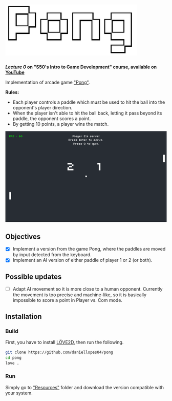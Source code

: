 # ![Pong](https://github.com/daniellopes04/pong/blob/main/resources/images/pong1.png)
***Lecture 0* on "S50's Intro to Game Development" course, available on [YouTube](https://www.youtube.com/playlist?list=PLWKjhJtqVAbluXJKKbCIb4xd7fcRkpzoz)**
    
Implementation of arcade game ["Pong"](https://pt.wikipedia.org/wiki/Pong).

**Rules:**
- Each player controls a paddle which must be used to hit the ball into the opponent's 
player direction.
- When the player isn't able to hit the ball back, letting it pass beyond its paddle, the 
opponent scores a point.
- By getting 10 points, a player wins the match.

![Screen1](https://github.com/daniellopes04/pong/blob/main/resources/images/print1.png)

## Objectives

- [x] Implement a version from the game Pong, where the paddles are moved by input detected from the keyboard.
- [x] Implement an AI version of either paddle of player 1 or 2 (or both).

## Possible updates

- [ ] Adapt AI movement so it is more close to a human opponent. Currently the movement is too precise and machine-like, so it is basically impossible to score a point in Player vs. Com mode.

## Installation

### Build

First, you have to install [LÖVE2D](https://love2d.org/), then run the following.

```bash
git clone https://github.com/daniellopes04/pong
cd pong
love .
```

### Run

Simply go to ["Resources"](https://github.com/daniellopes04/pong/tree/main/resources) folder and download the version compatible with your system.
